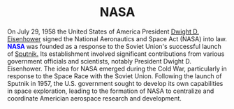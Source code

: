 <h1 align="center"> NASA </h1>
<p> On July 29, 1958 the United States of America President <a href="https://www.whitehouse.gov/about-the-white-house/presidents/dwight-d-eisenhower/">Dwight D. Eisenhower</a> signed the National Aeronautics and Space Act (NASA) into law.
  <span style="font-weight: bold; color: blue;">NASA </span> was founded as a response to the Soviet Union's successful launch of <a href="https://en.wikipedia.org/wiki/Sputnik_1">Sputnik.</a> Its establishment involved significant contributions from various government officials and scientists, notably President Dwight D. Eisenhower. The idea for NASA emerged during the Cold War, particularly in response to the Space Race with the Soviet Union. Following the launch of Sputnik in 1957, the U.S. government sought to develop its own capabilities in space exploration, leading to the formation of NASA to centralize and coordinate Americian aerospace research and development.</p>


